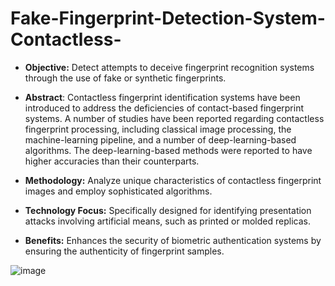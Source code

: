 # Fake-Fingerprint-Detection-System-Contactless-
- **Objective:** Detect attempts to deceive fingerprint recognition systems through the use of fake or synthetic fingerprints.

- **Abstract**: Contactless fingerprint identification systems have been introduced to address the deficiencies of contact-based fingerprint systems. A number of studies have been reported regarding contactless fingerprint processing, including classical image processing, the machine-learning
pipeline, and a number of deep-learning-based algorithms. The deep-learning-based methods were
reported to have higher accuracies than their counterparts.

- **Methodology:** Analyze unique characteristics of contactless fingerprint images and employ sophisticated algorithms.

- **Technology Focus:** Specifically designed for identifying presentation attacks involving artificial means, such as printed or molded replicas.

- **Benefits:** Enhances the security of biometric authentication systems by ensuring the authenticity of fingerprint samples.


![image](https://github.com/GouthamReddy1216/Fake-Fingerprint-Detection-System-Contactless-/assets/94057604/04619810-67ae-49f7-995d-23b6d9242437)

